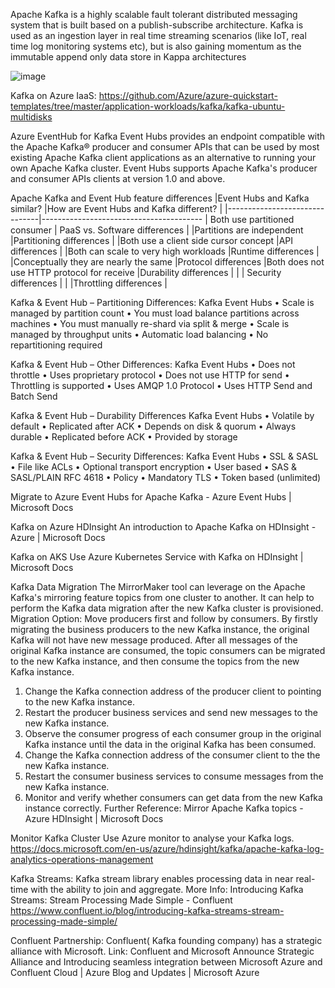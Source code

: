 
Apache Kafka  is a highly scalable fault tolerant distributed messaging system that is built based on a publish-subscribe architecture. Kafka is used as an ingestion layer in real time streaming scenarios (like IoT, real time log monitoring systems etc), but is also gaining momentum as the immutable append only data store in Kappa architectures

![image](https://user-images.githubusercontent.com/70247096/126110828-a2450b95-217b-40d7-8400-95ed667140d7.png)

Kafka on Azure IaaS:
https://github.com/Azure/azure-quickstart-templates/tree/master/application-workloads/kafka/kafka-ubuntu-multidisks

Azure EventHub for Kafka
Event Hubs provides an endpoint compatible with the Apache Kafka® producer and consumer APIs that can be used by most existing Apache Kafka client applications as an alternative to running your own Apache Kafka cluster. Event Hubs supports Apache Kafka's producer and consumer APIs clients at version 1.0 and above.

Apache Kafka and Event Hub feature differences
|Event Hubs and Kafka similar? |How are Event Hubs and Kafka different? |
|-------------------------------|----------------------------------------
| Both use partitioned consumer | PaaS vs. Software differences         |
|Partitions are independent       |Partitioning differences	        |
|Both use a client side cursor concept |API differences                 |
|Both can scale to very high workloads	|Runtime differences            |
|Conceptually they are nearly the same	|Protocol differences
|Both does not use HTTP protocol for receive  |Durability differences	|
 |                                           |  Security differences     |
|					      |Throttling differences   |

Kafka & Event Hub – Partitioning Differences:
Kafka	Event Hubs
•	Scale is managed by partition count
•	You must load balance partitions across machines
•	You must manually re-shard via split & merge	•	Scale is managed by throughput units
•	Automatic load balancing
•	No repartitioning required

Kafka & Event Hub – Other Differences:
Kafka	Event Hubs
•	Does not throttle
•	Uses proprietary protocol
•	Does not use HTTP for send	•	Throttling is supported
•	Uses AMQP 1.0 Protocol
•	Uses HTTP Send and Batch Send

Kafka & Event Hub – Durability Differences 
Kafka	Event Hubs
•	Volatile by default
•	Replicated after ACK
•	Depends on disk & quorum	•	Always durable
•	Replicated before ACK
•	Provided by storage

Kafka & Event Hub – Security Differences:
Kafka	Event Hubs
•	SSL & SASL
•	File like ACLs
•	Optional transport encryption
•	User based	•	SAS & SASL/PLAIN RFC 4618
•	Policy
•	Mandatory TLS
•	Token based (unlimited)

Migrate to Azure Event Hubs for Apache Kafka - Azure Event Hubs | Microsoft Docs

Kafka on Azure HDInsight
An introduction to Apache Kafka on HDInsight - Azure | Microsoft Docs

Kafka on AKS
Use Azure Kubernetes Service with Kafka on HDInsight | Microsoft Docs

Kafka Data Migration
The MirrorMaker tool can leverage on the Apache Kafka's mirroring feature topics from one cluster to another. It can help to perform the Kafka data migration after the new Kafka cluster is provisioned. 
Migration Option: Move producers first and follow by consumers.
By firstly migrating the business producers to the new Kafka instance, the original Kafka will not have new message produced. After all messages of the original Kafka instance are consumed, the topic consumers can be migrated to the new Kafka instance, and then consume the topics from the new Kafka instance.
1.	Change the Kafka connection address of the producer client to pointing to the new Kafka instance. 
2.	Restart the producer business services and send new messages to the new Kafka instance. 
3.	Observe the consumer progress of each consumer group in the original Kafka instance until the data in the original Kafka has been consumed.
4.	Change the Kafka connection address of the consumer client to the the new Kafka instance. 
5.	Restart the consumer business services to consume messages from the new Kafka instance. 
6.	Monitor and verify whether consumers can get data from the new Kafka instance correctly.
Further Reference: Mirror Apache Kafka topics - Azure HDInsight | Microsoft Docs

Monitor Kafka Cluster
Use Azure monitor to analyse your Kafka logs.
https://docs.microsoft.com/en-us/azure/hdinsight/kafka/apache-kafka-log-analytics-operations-management

Kafka Streams: 
Kafka stream library enables processing data in near real-time with the ability to join and aggregate. 
More Info: Introducing Kafka Streams: Stream Processing Made Simple - Confluent
	https://www.confluent.io/blog/introducing-kafka-streams-stream-processing-made-simple/

Confluent Partnership:
Confluent( Kafka founding company) has a strategic alliance with Microsoft.
Link: Confluent and Microsoft Announce Strategic Alliance and Introducing seamless integration between Microsoft Azure and Confluent Cloud | Azure Blog and Updates | Microsoft Azure



